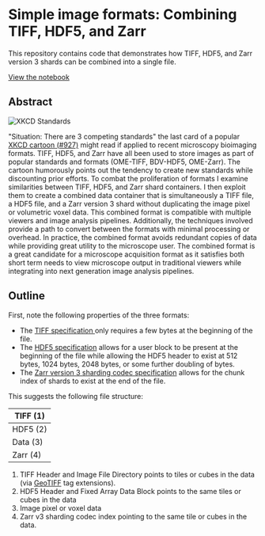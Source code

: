 # Simple image formats: Combining TIFF, HDF5, and Zarr

This repository contains code that demonstrates how TIFF, HDF5, and Zarr version 3 shards can be combined into a single file.

[View the notebook](https://github.com/mkitti/simple_image_formats/blob/main/header_formats.ipynb)

## Abstract

![XKCD Standards](https://imgs.xkcd.com/comics/standards.png)

"Situation: There are 3 competing standards" the last card of a popular [XKCD cartoon (#927)](https://xkcd.com/927) might read if applied to recent microscopy bioimaging formats.
TIFF, HDF5, and Zarr have all been used to store images as part of popular standards and formats (OME-TIFF, BDV-HDF5, OME-Zarr).
The cartoon humorously points out the tendency to create new standards while discounting prior efforts.
To combat the proliferation of formats I examine similarities between TIFF, HDF5, and Zarr shard containers.
I then exploit them to create a combined data container that is simultaneously a TIFF file, a HDF5 file, and a Zarr version 3 shard without duplicating the image pixel or volumetric voxel data.
This combined format is compatible with multiple viewers and image analysis pipelines. Additionally, the techniques involved provide a path to convert between the formats with minimal processing or overhead.
In practice, the combined format avoids redundant copies of data while providing great utility to the microscope user.
The combined format is a great candidate for a microscope acquisition format as it satisfies both short term needs
to view microscope output in traditional viewers while integrating into next generation image analysis pipelines.

## Outline

First, note the following properties of the three formats:
* The [TIFF specification ](https://download.osgeo.org/libtiff/doc/TIFF6.pdf) only requires a few bytes at the beginning of the file.
* The [HDF5 specification](https://support.hdfgroup.org/documentation/hdf5/latest/_f_m_t2.html#subsec_fmt2_boot_super) allows for a user block to be present at the beginning of the file while allowing the HDF5 header to exist at 512 bytes, 1024 bytes, 2048 bytes, or some further doubling of bytes.
* The [Zarr version 3 sharding codec specification](https://zarr-specs.readthedocs.io/en/latest/v3/codecs/sharding-indexed/v1.0.html) allows for the chunk index of shards to exist at the end of the file.

This suggests the following file structure:

| TIFF (1) |
| ---- |
| HDF5 (2) |
| Data (3) |
| Zarr (4) |

1. TIFF Header and Image File Directory points to tiles or cubes in the data (via [GeoTIFF](https://www.earthdata.nasa.gov/about/esdis/esco/standards-practices/geotiff) tag extensions).
2. HDF5 Header and Fixed Array Data Block points to the same tiles or cubes in the data
3. Image pixel or voxel data
4. Zarr v3 sharding codec index pointing to the same tile or cubes in the data.
